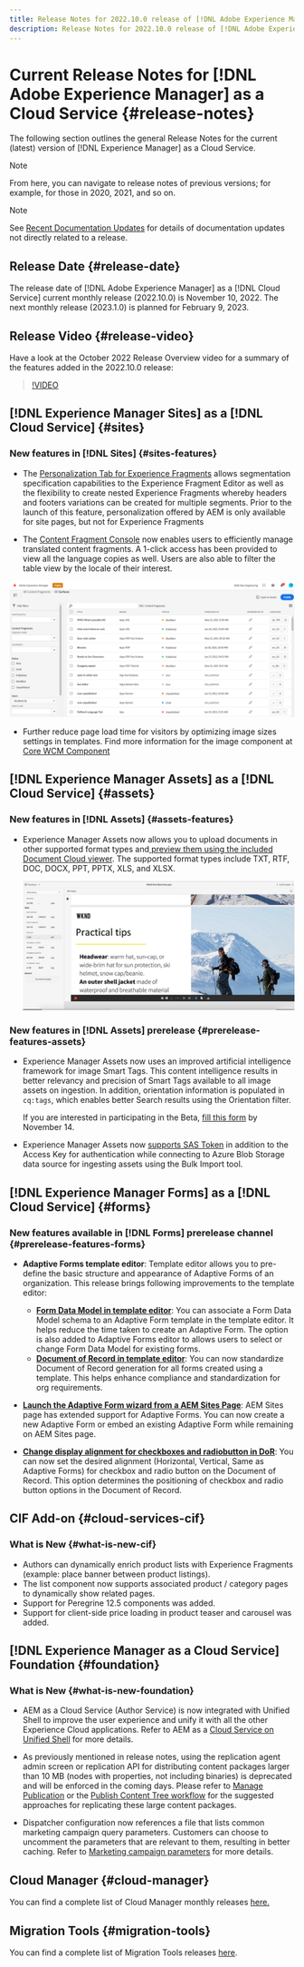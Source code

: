 ```yaml
---
title: Release Notes for 2022.10.0 release of [!DNL Adobe Experience Manager] as a Cloud Service.
description: Release Notes for 2022.10.0 release of [!DNL Adobe Experience Manager] as a Cloud Service.
---
```


# Current Release Notes for [!DNL Adobe Experience Manager] as a Cloud Service {#release-notes}

The following section outlines the general Release Notes for the current (latest) version of [!DNL Experience Manager] as a Cloud Service.

>[!NOTE]
>
>From here, you can navigate to release notes of previous versions; for example, for those in 2020, 2021, and so on.

>[!NOTE]
>
>See [Recent Documentation Updates](https://experienceleague.adobe.com/docs/experience-manager-release-information/aem-release-updates/doc-updates/documentation-updates.html) for details of documentation updates not directly related to a release.

## Release Date {#release-date}

The release date of [!DNL Adobe Experience Manager] as a [!DNL Cloud Service] current monthly release (2022.10.0) is November 10, 2022. The next monthly release (2023.1.0) is planned for February 9, 2023.

## Release Video {#release-video}

Have a look at the October 2022 Release Overview video for a summary of the features added in the 2022.10.0 release:

>[!VIDEO](https://video.tv.adobe.com/v/3409801/?quality=12)

## [!DNL Experience Manager Sites] as a [!DNL Cloud Service] {#sites}


### New features in [!DNL Sites] {#sites-features}
 
* The [Personalization Tab for Experience Fragments](/help/sites-cloud/authoring/fundamentals/experience-fragments.md#personalization-experience-fragment) allows segmentation specification capabilities to the Experience Fragment Editor as well as the flexibility to create nested Experience Fragments whereby headers and footers variations can be created for multiple segments. Prior to the launch of this feature, personalization offered by AEM is only available for site pages, but not for Experience Fragments

* The [Content Fragment Console](/help/sites-cloud/administering/content-fragments/content-fragments-console.md) now enables users to efficiently manage translated content fragments. A 1-click access has been provided to view all the language copies as well. Users are also able to filter the table view by the locale of their interest.

![Content Fragments Languages](/help/release-notes/assets/cfconsole-languages.png)

* Further reduce page load time for visitors by optimizing image sizes settings in templates. Find more information for the image component at [Core WCM Component](https://github.com/adobe/aem-core-wcm-components)

## [!DNL Experience Manager Assets] as a [!DNL Cloud Service] {#assets}

### New features in [!DNL Assets] {#assets-features}

* Experience Manager Assets now allows you to upload documents in other supported format types and[ preview them using the included Document Cloud viewer](/help/assets/manage-pdf-documents.md). The supported format types include TXT, RTF, DOC, DOCX, PPT, PPTX, XLS, and XLSX.

  ![PDF rendition for other formats](/help/release-notes/assets/multi-page-other-formats.png)


### New features in [!DNL Assets] prerelease {#prerelease-features-assets}

* Experience Manager Assets now uses an improved artificial intelligence framework for image Smart Tags. This content intelligence results in better relevancy and precision of Smart Tags available to all image assets on ingestion. In addition, orientation information is populated in `cq:tags`, which enables better Search results using the Orientation filter.

   If you are interested in participating in the Beta, [fill this form](https://forms.office.com/pages/responsepage.aspx?id=Wht7-jR7h0OUrtLBeN7O4epXZrTVKKdJkUiHeolccf9UNEwyNEpHVEFaODdBNFZQSlFDREZQOVRRTy4u) by November 14.

* Experience Manager Assets now [supports SAS Token](/help/assets/add-assets.md#asset-bulk-ingestor) in addition to the Access Key for authentication while connecting to Azure Blob Storage data source for ingesting assets using the Bulk Import tool.

## [!DNL Experience Manager Forms] as a [!DNL Cloud Service] {#forms}

### New features available in [!DNL Forms] prerelease channel {#prerelease-features-forms}

* **Adaptive Forms template editor**: Template editor allows you to pre-define the basic structure and appearance of Adaptive Forms of an organization. This release brings following improvements to the template editor:
  * **[Form Data Model in template editor](/help/forms/creating-adaptive-form.md#edit-form-model-properties-of-an-adaptive-form-edit-form-model)**: You can associate a Form Data Model schema to an Adaptive Form template in the template editor. It helps reduce the time taken to create an Adaptive Form. The option is also added to Adaptive Forms editor to allows users to select or change Form Data Model for existing forms.
  * **[Document of Record in template editor](/help/forms/generate-document-of-record-for-non-xfa-based-adaptive-forms.md#document-of-record-support-in-adaptive-form-editor-dor-support-in-adaptiveform)**: You can now standardize Document of Record generation for all forms created using a template. This helps enhance compliance and standardization for org requirements.

* **[Launch the Adaptive Form wizard from a AEM Sites Page](/help/forms/embed-adaptive-form-aem-sites.md)**: AEM Sites page has extended support for Adaptive Forms. You can now create a new Adaptive Form or embed an existing Adaptive Form while remaining on AEM Sites page. 
* **[Change display alignment for checkboxes and radiobutton in DoR](/help/forms/generate-document-of-record-for-non-xfa-based-adaptive-forms.md#customize-the-branding-information-in-document-of-record-customize-the-branding-information-in-document-of-record)**: You can now set the desired alignment (Horizontal, Vertical, Same as Adaptive Forms) for checkbox and radio button on the Document of Record. This option determines the positioning of checkbox and radio button options in the Document of Record. 

## CIF Add-on {#cloud-services-cif}

### What is New {#what-is-new-cif}

* Authors can dynamically enrich product lists with Experience Fragments (example: place banner between product listings).
* The list component now supports associated product / category pages to dynamically show related pages.
* Support for Peregrine 12.5 components was added.
* Support for client-side price loading in product teaser and carousel was added.

## [!DNL Experience Manager as a Cloud Service] Foundation {#foundation}

### What is New {#what-is-new-foundation}

* AEM as a Cloud Service (Author Service) is now integrated with Unified Shell to improve the user experience and unify it with all the other Experience Cloud applications. Refer to AEM as a [Cloud Service on Unified Shell](/help/overview/aem-cloud-service-on-unified-shell.md) for more details.

* As previously mentioned in release notes, using the replication agent admin screen or replication API for distributing content packages larger than 10 MB (nodes with properties, not including binaries) is deprecated and will be enforced in the coming days. Please refer to [Manage Publication](/help/operations/replication.md#manage-publication) or the [Publish Content Tree workflow](/help/operations/replication.md#publish-content-tree-workflow) for the suggested approaches for replicating these large content packages.

* Dispatcher configuration now references a file that lists common marketing campaign query parameters. Customers can choose to uncomment the parameters that are relevant to them, resulting in better caching. Refer to [Marketing campaign parameters](/help/implementing/dispatcher/caching.md#marketing-parameters) for more details.

## Cloud Manager {#cloud-manager}

You can find a complete list of Cloud Manager monthly releases [here.](/help/implementing/cloud-manager/release-notes/current.md)

## Migration Tools {#migration-tools}

You can find a complete list of Migration Tools releases [here](/help/journey-migration/release-notes/release-notes-migration-tools-current.md).
